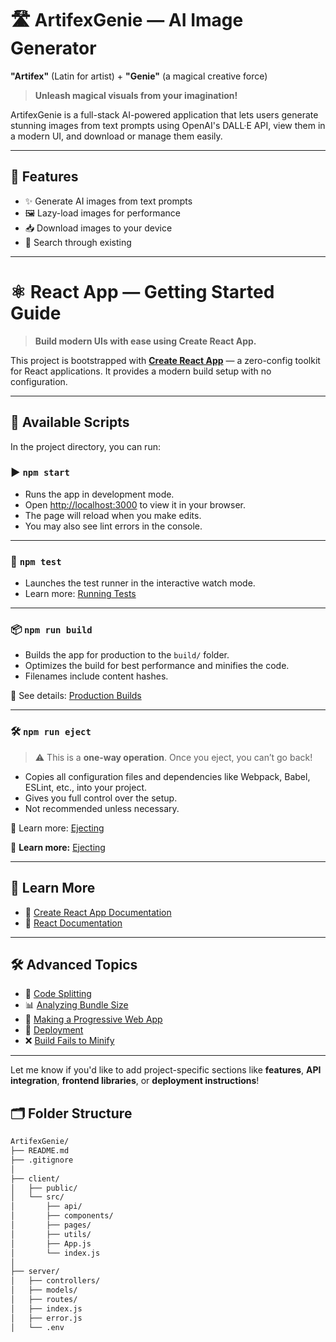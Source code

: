 # 🛣 ArtifexGenie — AI Image Generator

**"Artifex"** (Latin for artist) + **"Genie"** (a magical creative force)  
> **Unleash magical visuals from your imagination!**

ArtifexGenie is a full-stack AI-powered application that lets users generate stunning images from text prompts using OpenAI's DALL·E API, view them in a modern UI, and download or manage them easily.

---

## 📌 Features

- ✨ Generate AI images from text prompts
- 🖼️ Lazy-load images for performance
- 📥 Download images to your device
- 🔎 Search through existing

---

# ⚛️ React App — Getting Started Guide

> **Build modern UIs with ease using Create React App.**

This project is bootstrapped with **[Create React App](https://github.com/facebook/create-react-app)** — a zero-config toolkit for React applications. It provides a modern build setup with no configuration.

---

## 🚀 Available Scripts

In the project directory, you can run:

### ▶ `npm start`

- Runs the app in development mode.  
- Open [http://localhost:3000](http://localhost:3000) to view it in your browser.  
- The page will reload when you make edits.  
- You may also see lint errors in the console.

---

### 🧪 `npm test`

- Launches the test runner in the interactive watch mode.  
- Learn more: [Running Tests](https://facebook.github.io/create-react-app/docs/running-tests)

---

### 📦 `npm run build`

- Builds the app for production to the `build/` folder.  
- Optimizes the build for best performance and minifies the code.  
- Filenames include content hashes.

📄 See details: [Production Builds](https://facebook.github.io/create-react-app/docs/production-build)

---

### 🛠️ `npm run eject`

> ⚠️ This is a **one-way operation**. Once you eject, you can’t go back!

- Copies all configuration files and dependencies like Webpack, Babel, ESLint, etc., into your project.  
- Gives you full control over the setup.  
- Not recommended unless necessary.

📄 Learn more: [Ejecting](https://facebook.github.io/create-react-app/docs/available-scripts#npm-run-eject)


📄 **Learn more:** [Ejecting](https://facebook.github.io/create-react-app/docs/available-scripts#npm-run-eject)

---

## 🔗 Learn More

- 📘 [Create React App Documentation](https://facebook.github.io/create-react-app/docs/getting-started)
- 📘 [React Documentation](https://reactjs.org/docs/getting-started.html)

---

## 🛠️ Advanced Topics

- 🔀 [Code Splitting](https://facebook.github.io/create-react-app/docs/code-splitting)  
- 📊 [Analyzing Bundle Size](https://facebook.github.io/create-react-app/docs/analyzing-the-bundle-size)  
- 📱 [Making a Progressive Web App](https://facebook.github.io/create-react-app/docs/making-a-progressive-web-app)  
- 🚀 [Deployment](https://facebook.github.io/create-react-app/docs/deployment)  
- ❌ [Build Fails to Minify](https://facebook.github.io/create-react-app/docs/t)

---
Let me know if you'd like to add project-specific sections like **features**, **API integration**, **frontend libraries**, or **deployment instructions**!

## 🗂️ Folder Structure

```bash
ArtifexGenie/
├── README.md
├── .gitignore
│
├── client/
│   ├── public/
│   └── src/
│       ├── api/
│       ├── components/
│       ├── pages/
│       ├── utils/
│       ├── App.js
│       └── index.js
│
├── server/
│   ├── controllers/
│   ├── models/
│   ├── routes/
│   ├── index.js
│   ├── error.js
│   └── .env

